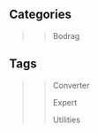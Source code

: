 Categories
---------------------

>>
>> Bodrag
>>


Tags
---------------------

>>
>> Converter
>>
>> Expert
>>
>> Utilities
>> 


